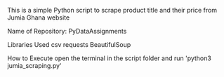 This is a simple Python script to scrape product title and their price from Jumia Ghana website

Name of Repository: PyDataAssignments

Libraries Used
csv
requests
BeautifulSoup

How to Execute
open the terminal in the script folder and run 'python3 jumia_scraping.py'

